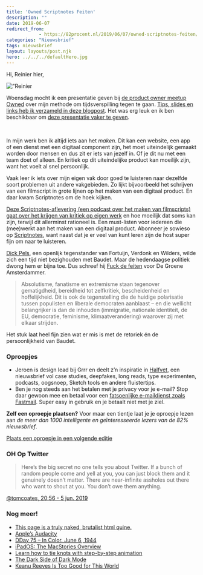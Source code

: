 ```yaml
---
title: 'Owned Scriptnotes Feiten'
description: ""
date: 2019-06-07
redirect_from: 
            - https://82procent.nl/2019/06/07/owned-scriptnotes-feiten/
categories: "Nieuwsbrief"
tags: nieuwsbrief	
layout: layouts/post.njk
hero: ../../../defaultHero.jpg
---
```

Hi, Reinier hier,

!["Reinier]("https://reinierladan.nl/assets/owned-2019.jpg")

Woensdag mocht ik een presentatie geven bij [de product owner meetup Owned](https://www.meetup.com/nl-NL/OwnedNL/events/259907640/) over mijn methode om tijdsverspilling tegen te gaan. [Tips, slides en links heb ik verzameld in deze blogpost](https://reinierladan.nl/2019/06/06/medicijn-tegen-tijdsverspilling). Het was erg leuk en ik ben beschikbaar om [deze presentatie vaker te geven](https://reinierladan.nl/spreker/).

‍

In mijn werk ben ik altijd iets aan het _maken_. Dit kan een website, een app of een dienst met een digitaal component zijn, het moet uiteindelijk gemaakt worden door mensen en dus zit er iets van jezelf in. Of je dit nu met een team doet of alleen. En kritiek op dit uiteindelijke product kan moeilijk zijn, want het voelt al snel persoonlijk.

Vaak leer ik iets over mijn eigen vak door goed te luisteren naar dezelfde soort problemen uit andere vakgebieden. Zo lijkt bijvoorbeeld het schrijven van een filmscript in grote lijnen op het maken van een digitaal product. En daar kwam Scriptnotes om de hoek kijken.

[Deze Scriptnotes-aflevering (een podcast over het maken van filmscripts) gaat over het krijgen van kritiek op eigen werk](https://johnaugust.com/2019/notes-on-notes) en hoe moeilijk dat soms kan zijn, terwijl dit allerminst rationeel is. Een must-listen voor iedereen die (mee)werkt aan het maken van een digitaal product. Abonneer je sowieso op [Scriptnotes](https://johnaugust.com/podcast), want naast dat je er veel van kunt leren zijn de host super fijn om naar te luisteren.

[Dick Pels](https://nl.wikipedia.org/wiki/Dick_Pels), een openlijk tegenstander van Fortuijn, Verdonk en Wilders, wilde zich een tijd niet bezighouden met Baudet. Maar de hedendaagse politiek dwong hem er bijna toe. Dus schreef hij [Fuck de feiten](https://www.groene.nl/artikel/fuck-de-feiten) voor De Groene Amsterdammer.

> Absolutisme, fanatisme en extremisme staan tegenover gematigdheid, bereidheid tot zelfkritiek, bescheidenheid en hoffelijkheid. Dit is ook de tegenstelling die de huidige polarisatie tussen populisten en liberale democraten aanblaast – en die wellicht belangrijker is dan de inhouden (immigratie, nationale identiteit, de EU, democratie, feminisme, klimaatverandering) waarover zij met elkaar strijden.

Het stuk laat heel fijn zien wat er mis is met de retoriek én de persoonlijkheid van Baudet.

### Oproepjes

- Jeroen is design lead bij Grrr en deelt z’n inspiratie in [Halfvet](http://halfvet.nl), een nieuwsbrief vol case studies, deepfakes, long reads, type experimenten, podcasts, oogsnoep, Sketch tools en andere fluistertips.
- Ben je nog steeds aan het betalen met je privacy voor je e-mail? Stop daar gewoon mee en betaal voor een [fatsoenlijke e-maildienst zoals Fastmail](https://www.fastmail.com/?STKI=16948328). Super easy in gebruik en je betaalt niet met je ziel.

**Zelf een oproepje plaatsen?** Voor maar een tientje laat je je oproepje lezen aan _de meer dan 1000 intelligente en geïnteresseerde lezers van de 82% nieuwsbrief_.

[Plaats een oproepje in een volgende editie](https://forms.82procent.nl)

### OH Op Twitter

> Here’s the big secret no one tells you about Twitter. If a bunch of random people come and yell at you, you can just block them and it genuinely doesn’t matter. There are near-infinite assholes out there who want to shout at you. You don’t owe them anything.

[@tomcoates, 20:56 - 5 jun. 2019](https://twitter.com/tomcoates/status/1136346145637060608)

### Nog meer!

- [This page is a truly naked, brutalist html quine.](https://secretgeek.github.io/html_wysiwyg/html.html)
- [Apple’s Audacity](https://stratechery.com/2019/apples-audacity/)
- [DDay 75 – In Color. June 6, 1944](https://marinamaral.com/2019/06/d-day-in-color/)
- [iPadOS: The MacStories Overview](https://www.macstories.net/news/ipados-the-macstories-overview/)
- [Learn how to tie knots with step-by-step animation](https://www.animatedknots.com/)
- [The Dark Side of Dark Mode](https://tidbits.com/2019/05/31/the-dark-side-of-dark-mode/)
- [Keanu Reeves Is Too Good for This World](https://www.newyorker.com/culture/culture-desk/keanu-reeves-is-too-good-for-this-world)
